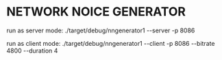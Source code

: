 # NETWORK NOICE GENERATOR

run as server mode:
./target/debug/nngenerator1 --server -p 8086

run as client mode:
./target/debug/nngenerator1 --client -p 8086 --bitrate 4800 --duration 4
